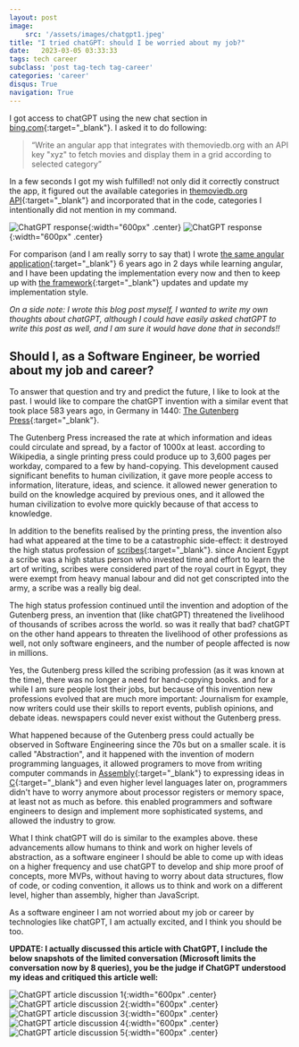 ```yaml
---
layout: post
image: 
    src: '/assets/images/chatgpt1.jpeg'
title: "I tried chatGPT: should I be worried about my job?"
date:   2023-03-05 03:33:33
tags: tech career
subclass: 'post tag-tech tag-career'
categories: 'career'
disqus: True
navigation: True
---
```


I got access to chatGPT using the new chat section in [bing.com](https://www.bing.com/){:target="_blank"}. I asked it to do following:

>  “Write an angular app that integrates with themoviedb.org with an API key "xyz" to fetch movies and display them in a grid according to selected category”

In a few seconds I got my wish fulfilled! not only did it correctly construct the app, it figured out the available categories in [themoviedb.org API](https://www.themoviedb.org/documentation/api){:target="_blank"} and incorporated that in the code, categories I intentionally did not mention in my command.

![ChatGPT response](/assets/images/chatgpt_2.jpeg){:width="600px" .center}
![ChatGPT response](/assets/images/chatgpt_3.jpeg){:width="600px" .center}

For comparison (and I am really sorry to say that) I wrote [the same angular application](https://github.com/mkamhawi/angular-movies-app){:target="_blank"} 6 years ago in 2 days while learning angular, and I have been updating the implementation every now and then to keep up with [the framework](https://angular.io/){:target="_blank"} updates and update my implementation style.

*On a side note: I wrote this blog post myself, I wanted to write my own thoughts about chatGPT, although I could have easily asked chatGPT to write this post as well, and I am sure it would have done that in seconds!!*

## Should I, as a Software Engineer, be worried about my job and career?

To answer that question and try and predict the future, I like to look at the past. I would like to compare the chatGPT invention with a similar event that took place 583 years ago, in Germany in 1440: [The Gutenberg Press](https://en.wikipedia.org/wiki/Printing_press){:target="_blank"}.

The Gutenberg Press increased the rate at which information and ideas could circulate and spread, by a factor of 1000x at least. according to Wikipedia, a single printing press could produce up to 3,600 pages per workday, compared to a few by hand-copying. This development caused significant benefits to human civilization, it gave more people access to information, literature, ideas, and science. it allowed newer generation to build on the knowledge acquired by previous ones, and it allowed the human civilization to evolve more quickly because of that access to knowledge.

In addition to the benefits realised by the printing press, the invention also had what appeared at the time to be a catastrophic side-effect: it destroyed the high status profession of [scribes](https://en.wikipedia.org/wiki/Scribe){:target="_blank"}. since Ancient Egypt a scribe was a high status person who invested time and effort to learn the art of writing, scribes were considered part of the royal court in Egypt, they were exempt from heavy manual labour and did not get conscripted into the army, a scribe was a really big deal.

The high status profession continued until the invention and adoption of the Gutenberg press, an invention that (like chatGPT) threatened the livelihood of thousands of scribes across the world. so was it really that bad? chatGPT on the other hand appears to threaten the livelihood of other professions as well, not only software engineers, and the number of people affected is now in millions.

Yes, the Gutenberg press killed the scribing profession (as it was known at the time), there was no longer a need for hand-copying books. and for a while I am sure people lost their jobs, but because of this invention new professions evolved that are much more important: Journalism for example, now writers could use their skills to report events, publish opinions, and debate ideas. newspapers could never exist without the Gutenberg press.

What happened because of the Gutenberg press could actually be observed in Software Engineering since the 70s but on a smaller scale. it is called "Abstraction", and it happened with the invention of modern programming languages, it allowed programers to move from writing computer commands in [Assembly](https://en.wikipedia.org/wiki/Assembly_language){:target="_blank"} to expressing ideas in [C](https://en.wikipedia.org/wiki/C_(programming_language)){:target="_blank"} and even higher level languages later on, programmers didn't have to worry anymore about processor registers or memory space, at least not as much as before. this enabled programmers and software engineers to design and implement more sophisticated systems, and allowed the industry to grow.

What I think chatGPT will do is similar to the examples above. these advancements allow humans to think and work on higher levels of abstraction, as a software engineer I should be able to come up with ideas on a higher frequency and use chatGPT to develop and ship more proof of concepts, more MVPs, without having to worry about data structures, flow of code, or coding convention, it allows us to think and work on a different level, higher than assembly, higher than JavaScript.

As a software engineer I am not worried about my job or career by technologies like chatGPT, I am actually excited, and I think you should be too.

**UPDATE: I actually discussed this article with ChatGPT, I include the below snapshots of the limited conversation (Microsoft limits the conversation now by 8 queries), you be the judge if ChatGPT understood my ideas and critiqued this article well:**

![ChatGPT article discussion 1](/assets/images/chatgpt_article_discussion_1.jpeg){:width="600px" .center}
![ChatGPT article discussion 2](/assets/images/chatgpt_article_discussion_2.jpeg){:width="600px" .center}
![ChatGPT article discussion 3](/assets/images/chatgpt_article_discussion_3.jpeg){:width="600px" .center}
![ChatGPT article discussion 4](/assets/images/chatgpt_article_discussion_4.jpeg){:width="600px" .center}
![ChatGPT article discussion 5](/assets/images/chatgpt_article_discussion_5.jpeg){:width="600px" .center}